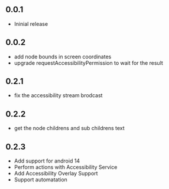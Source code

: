## 0.0.1

- Ininial release

## 0.0.2

- add node bounds in screen coordinates
- upgrade requestAccessibilityPermission to wait for the result

## 0.2.1

- fix the accessibility stream brodcast

## 0.2.2

- get the node childrens and sub childrens text

## 0.2.3

- Add support for android 14
- Perform actions with Accessibility Service
- Add Accessibility Overlay Support
- Support automatation
